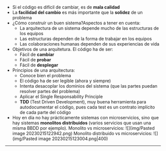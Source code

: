 - Si el código es difícil de cambiar, es de **mala calidad**
- La **facilidad del cambio** es más importante que la **solidez** de un problema
- ¿Cómo construír un buen sistema?Aspectos a tener en cuenta:
	- La arquitectura de un sistema depende mucho de las estructuras de los equipos
	- Las estructuras dependen de la forma de trabajar en los equipos
	- Las colaboraciones humanas dependen de sus experiencias de vida
- Objetivos de una arquitetura. El código ha de ser:
	- Fácil de **cambiar**
	- Fácil de **probar**
	- Fácil de **desplegar**
- Principios de una arquitectura:
	- Conoce bien el problema
	- El código ha de ser legible (ahora y siempre)
	- Intenta desacoplar los dominios del sistema (que las partes puedan resolver partes del problema)
	- Aplicar el Single Responsability Principle 
	- **TDD** (Test Driven Development), muy buena herramienta para autodocumentar el código, pues cada test es un contrato implícito de cada parte del código
- Hoy en día no hay prácticamente sistemas con microservicios, sino que hay sistemas **monolitos distribuidos** (varios servicios que usan una misma BBDD por ejemplo).
Monolito vs microservicios:
![](img/Pasted image 20230215122942.png)
Monolito distribuido vs microservicios:
![](img/Pasted image 20230215123004.png|400)

---
